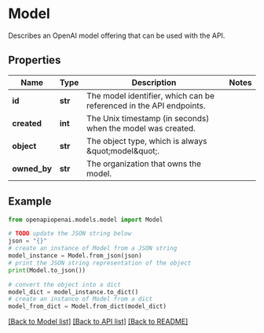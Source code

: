 # Model

Describes an OpenAI model offering that can be used with the API.

## Properties

Name | Type | Description | Notes
------------ | ------------- | ------------- | -------------
**id** | **str** | The model identifier, which can be referenced in the API endpoints. | 
**created** | **int** | The Unix timestamp (in seconds) when the model was created. | 
**object** | **str** | The object type, which is always \&quot;model\&quot;. | 
**owned_by** | **str** | The organization that owns the model. | 

## Example

```python
from openapiopenai.models.model import Model

# TODO update the JSON string below
json = "{}"
# create an instance of Model from a JSON string
model_instance = Model.from_json(json)
# print the JSON string representation of the object
print(Model.to_json())

# convert the object into a dict
model_dict = model_instance.to_dict()
# create an instance of Model from a dict
model_from_dict = Model.from_dict(model_dict)
```
[[Back to Model list]](../README.md#documentation-for-models) [[Back to API list]](../README.md#documentation-for-api-endpoints) [[Back to README]](../README.md)


